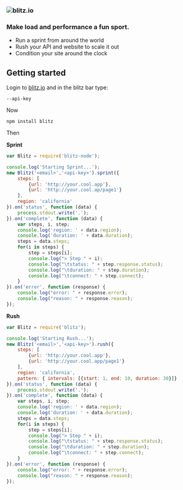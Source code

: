 ### ![blitz.io](http://blitz.io/images/logo2.png)

### Make load and performance a fun sport.

* Run a sprint from around the world
* Rush your API and website to scale it out
* Condition your site around the clock

## Getting started

Login to [blitz.io](http://blitz.io) and in the blitz bar type:
    
    --api-key

Now

    npm install blitz

Then

**Sprint**

```javascript
var Blitz = require('blitz-node');

console.log('Starting Sprint...');
new Blitz('<email>','<api-key>').sprint({
    steps: [
        {url: 'http://your.cool.app'},
        {url: 'http://your.cool.ap/page1'}
    ],
	region: 'california'
}).on('status', function (data) {
    process.stdout.write('.');
}).on('complete', function (data) {
    var steps, i, step;
    console.log('region: ' + data.region);
    console.log('duration: ' + data.duration);
    steps = data.steps;
    for(i in steps) {
        step = steps[i];
        console.log("> Step " + i);
        console.log("\tstatus: " + step.response.status);
        console.log("\tduration: " + step.duration);
        console.log("\tconnect: " + step.connect);
    }
}).on('error', function (response) {
    console.log("error: " + response.error);	
    console.log("reason: " + response.reason);
});
```

**Rush**

```javascript
var Blitz = require('blitz');

console.log('Starting Rush...');
new Blitz('<email>','<api-key>').rush({
    steps: [
        {url: 'http://your.cool.app'},
        {url: 'http://your.cool.app/page1'}
    ],
    region: 'california',
    pattern: { intervals: [{start: 1, end: 10, duration: 30}]}
}).on('status', function (data) {
    process.stdout.write('.');
}).on('complete', function (data) {
    var steps, i, step;
    console.log('region: ' + data.region);
    console.log('duration: ' + data.duration);
    steps = data.steps;
    for(i in steps) {
        step = steps[i];
        console.log("> Step " + i);
        console.log("\tstatus: " + step.response.status);
        console.log("\tduration: " + step.duration);
        console.log("\tconnect: " + step.connect);
    }
}).on('error', function (response) {
    console.log("error: " + response.error);	
    console.log("reason: " + response.reason);
});
```